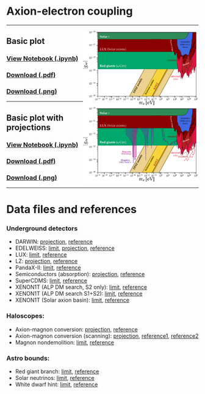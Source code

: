# Axion-electron coupling
---
[<img align="right" height="200" src="../plots/plots_png/AxionElectron.png">](https://github.com/cajohare/AxionLimits/raw/master/plots/plots_png/AxionElectron.png)
## Basic plot
### [View Notebook (.ipynb)](https://github.com/cajohare/AxionLimits/blob/master/AxionElectron.ipynb)
### [Download (.pdf)](https://github.com/cajohare/AxionLimits/raw/master/plots/AxionElectron.pdf)
### [Download (.png)](https://github.com/cajohare/AxionLimits/raw/master/plots/plots_png/AxionElectron.png)
---
[<img align="right" height="200" src="../plots/plots_png/AxionElectron_with_Projections.png">](https://github.com/cajohare/AxionLimits/raw/master/plots/plots_png/AxionElectron_with_Projections.png)
## Basic plot with projections
### [View Notebook (.ipynb)](https://github.com/cajohare/AxionLimits/blob/master/AxionElectron.ipynb)
### [Download (.pdf)](https://github.com/cajohare/AxionLimits/raw/master/plots/AxionElectron_with_Projections.pdf)
### [Download (.png)](https://github.com/cajohare/AxionLimits/raw/master/plots/plots_png/AxionElectron_with_Projections.png)
---

# Data files and references

### Underground detectors
* DARWIN: [projection](https://github.com/cajohare/AxionLimits/raw/master/limit_data/AxionElectron/Projections/DARWIN.txt), [reference](https://arxiv.org/abs/1606.07001)
* EDELWEISS: [limit](https://github.com/cajohare/AxionLimits/raw/master/limit_data/AxionElectron/EDELWEISS.txt), [projection](https://github.com/cajohare/AxionLimits/raw/master/limit_data/AxionElectron/Projections/EDELWEISS.txt), [reference](https://arxiv.org/abs/1808.02340)
* LUX: [limit](https://github.com/cajohare/AxionLimits/raw/master/limit_data/AxionElectron/LUX.txt), [reference](https://arxiv.org/abs/1704.02297)
* LZ: [projection](https://github.com/cajohare/AxionLimits/raw/master/limit_data/AxionElectron/Projections/LZ.txt), [reference](https://arxiv.org/abs/2102.11740)
* PandaX-II: [limit](https://github.com/cajohare/AxionLimits/raw/master/limit_data/AxionElectron/PandaX.txt), [reference](https://arxiv.org/abs/1707.07921)
* Semiconductors (absorption): [projection](https://github.com/cajohare/AxionLimits/raw/master/limit_data/AxionElectron/Projections/SemiconductorAbsorption.txt), [reference](https://arxiv.org/abs/1608.02123)
* SuperCDMS: [limit](https://github.com/cajohare/AxionLimits/raw/master/limit_data/AxionElectron/SuperCDMS.txt), [reference](https://arxiv.org/abs/1911.11905)
* XENON1T (ALP DM search, S2 only): [limit](https://github.com/cajohare/AxionLimits/raw/master/limit_data/AxionElectron/XENON1T_DM_S2.txt), [reference](https://arxiv.org/abs/1907.11485)
* XENON1T (ALP DM search S1+S2): [limit](https://github.com/cajohare/AxionLimits/raw/master/limit_data/AxionElectron/XENON1T_DM_S1S2.txt), [reference](https://arxiv.org/abs/2006.09721)
* XENON1T (Solar axion basin): [limit](https://github.com/cajohare/AxionLimits/raw/master/limit_data/AxionElectron/XENON1T_S2_SolarAxionBasin.txt), [reference](https://arxiv.org/abs/2006.12431)

### Haloscopes:
<!---* Electron spin magnetometers:  [projection](https://github.com/cajohare/AxionLimits/raw/master/limit_data/AxionElectron/Projections/ElectronSpinMagnetometers.txt), (in prep.)-->
* Axion-magnon conversion:  [projection](https://github.com/cajohare/AxionLimits/raw/master/limit_data/AxionElectron/Projections/Magnon.txt),  [reference](https://arxiv.org/abs/2005.10256)
* Axion-magnon conversion (scanning):  [projection](https://github.com/cajohare/AxionLimits/raw/master/limit_data/AxionElectron/Projections/MagnonScan.txt),  [reference1](https://arxiv.org/abs/2005.10256),  [reference2](https://arxiv.org/abs/2001.10666)
* Magnon nondemolition:  [limit](https://github.com/cajohare/AxionLimits/raw/master/limit_data/AxionElectron/Magnons.txt),  [reference](https://arxiv.org/abs/2102.08764)

### Astro bounds:
* Red giant branch: [limit](https://github.com/cajohare/AxionLimits/raw/master/limit_data/AxionElectron/RedGiants.txt), [reference](https://arxiv.org/abs/2007.03694)
* Solar neutrinos: [limit](https://github.com/cajohare/AxionLimits/raw/master/limit_data/AxionElectron/SolarNu.txt), [reference](https://arxiv.org/abs/0807.2926)
* White dwarf hint: [limit](https://github.com/cajohare/AxionLimits/raw/master/limit_data/AxionElectron/WDhint.txt), [reference](https://arxiv.org/abs/1708.02111)
